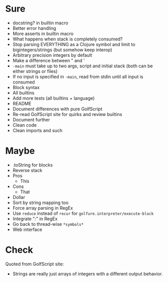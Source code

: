 Sure
====
- docstring? in builtin macro
- Better error handling
 - More asserts in builtin macro
 - What happens when stack is completely consumed?
- Stop parsing EVERYTHING as a Clojure symbol and limit to bigintegers/strings (but somehow keep interop)
 - Arbitrary precision integers by default
 - Make a difference between " and '
- `-main` must take up to two args, script and initial stack (both can be either strings or files)
 - If no input is specified in `-main`, read from stdin until all input is consumed
- Block syntax
- All builtins
- Add more tests (all builtins + language)
- README
 - Document differences with pure GolfScript
- Re-read GolfScript site for quirks and review builtins
- Document further
- Clean code
 - Clean imports and such

Maybe
=====
- .toString for blocks
- Reverse stack
 - Pros
     - This
 - Cons
     - That
- Dollar
 - Sort by string mapping too
- Force array parsing in RegEx
- Use `reduce` instead of `recur` for `golfure.interpreter/execute-block`
- Integrate ":" in RegEx
- Go back to thread-wise `*symbols*`
- Web interface

Check
=====
Quoted from GolfScript site:

- Strings are really just arrays of integers with a different output behavior.